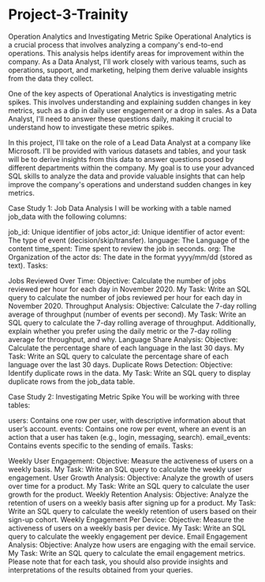 # Project-3-Trainity
Operation Analytics and Investigating Metric Spike
Operational Analytics is a crucial process that involves analyzing a company's end-to-end operations. This analysis helps identify areas for improvement within the company. As a Data Analyst, I'll work closely with various teams, such as operations, support, and marketing, helping them derive valuable insights from the data they collect.

One of the key aspects of Operational Analytics is investigating metric spikes. This involves understanding and explaining sudden changes in key metrics, such as a dip in daily user engagement or a drop in sales. As a Data Analyst, I'll need to answer these questions daily, making it crucial to understand how to investigate these metric spikes.

In this project, I'll take on the role of a Lead Data Analyst at a company like Microsoft. I'll be provided with various datasets and tables, and your task will be to derive insights from this data to answer questions posed by different departments within the company. My goal is to use your advanced SQL skills to analyze the data and provide valuable insights that can help improve the company's operations and understand sudden changes in key metrics.



Case Study 1: Job Data Analysis
I will be working with a table named job_data with the following columns:

job_id: Unique identifier of jobs
actor_id: Unique identifier of actor
event: The type of event (decision/skip/transfer).
language: The Language of the content
time_spent: Time spent to review the job in seconds.
org: The Organization of the actor
ds: The date in the format yyyy/mm/dd (stored as text).
Tasks:

Jobs Reviewed Over Time:
Objective: Calculate the number of jobs reviewed per hour for each day in November 2020.
My Task: Write an SQL query to calculate the number of jobs reviewed per hour for each day in November 2020.
Throughput Analysis:
Objective: Calculate the 7-day rolling average of throughput (number of events per second).
My Task: Write an SQL query to calculate the 7-day rolling average of throughput. Additionally, explain whether you prefer using the daily metric or the 7-day rolling average for throughput, and why.
Language Share Analysis:
Objective: Calculate the percentage share of each language in the last 30 days.
My Task: Write an SQL query to calculate the percentage share of each language over the last 30 days.
Duplicate Rows Detection:
Objective: Identify duplicate rows in the data.
My Task: Write an SQL query to display duplicate rows from the job_data table.

Case Study 2: Investigating Metric Spike
You will be working with three tables:

users: Contains one row per user, with descriptive information about that user’s account.
events: Contains one row per event, where an event is an action that a user has taken (e.g., login, messaging, search).
email_events: Contains events specific to the sending of emails.
Tasks:

Weekly User Engagement:
Objective: Measure the activeness of users on a weekly basis.
My Task: Write an SQL query to calculate the weekly user engagement.
User Growth Analysis:
Objective: Analyze the growth of users over time for a product.
My Task: Write an SQL query to calculate the user growth for the product.
Weekly Retention Analysis:
Objective: Analyze the retention of users on a weekly basis after signing up for a product.
My Task: Write an SQL query to calculate the weekly retention of users based on their sign-up cohort.
Weekly Engagement Per Device:
Objective: Measure the activeness of users on a weekly basis per device.
My Task: Write an SQL query to calculate the weekly engagement per device.
Email Engagement Analysis:
Objective: Analyze how users are engaging with the email service.
My Task: Write an SQL query to calculate the email engagement metrics.
Please note that for each task, you should also provide insights and interpretations of the results obtained from your queries.
